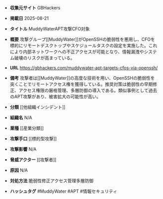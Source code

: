 - **収集元サイト**
GBHackers

- **掲載日**
2025-08-21

- **タイトル**
MuddyWaterAPT攻撃CFO対象

- **概要**
攻撃グループ[[MuddyWater]]がOpenSSHの脆弱性を悪用し、CFOを標的にリモートデスクトップやスケジュールタスクの設定を実施した。これにより内部ネットワークへの不正アクセスが可能となり、情報漏洩やシステム破壊のリスクが高まっている。

- **URL**
https://gbhackers.com/muddywater-apt-targets-cfos-via-openssh/

- **備考**
攻撃者は[[MuddyWater]]の高度な技術を用い、OpenSSHの脆弱性を突くことでリモートアクセス権を獲得している。推奨対策は脆弱性の早期修正、アクセス権限の厳格管理、多層防御の導入である。類似事例として過去のAPT攻撃があり、被害拡大の可能性が高い。

- **分類**
[[他組織インシデント]]

- **組織名**
N/A

- **業種**
[[産業分類]]

- **攻撃手口**
[[標的型攻撃]]

- **攻撃影響**
N/A

- **脅威アクター**
[[攻撃者]]

- **原因**
N/A

- **対処方法**
脆弱性修正アクセス管理多層防御

- **ハッシュタグ**
#MuddyWater #APT #情報セキュリティ
